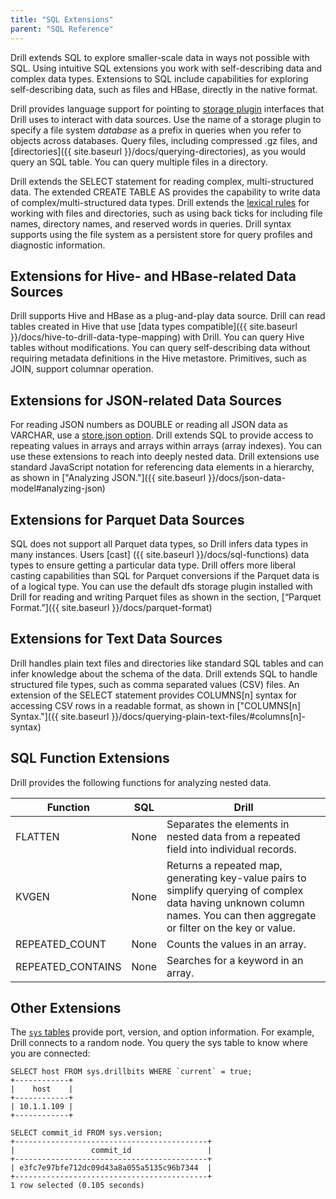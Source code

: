 ```yaml
---
title: "SQL Extensions"
parent: "SQL Reference"
---
```

Drill extends SQL to explore smaller-scale data in ways not possible with SQL. Using intuitive SQL extensions you work with self-describing data and complex data types. Extensions to SQL include capabilities for exploring self-describing data, such as files and HBase, directly in the native format.

Drill provides language support for pointing to [storage plugin]({{site.baseurl}}/docs/connect-a-data-source-introduction) interfaces that Drill uses to interact with data sources. Use the name of a storage plugin to specify a file system *database* as a prefix in queries when you refer to objects across databases. Query files, including compressed .gz files, and [directories]({{ site.baseurl }}/docs/querying-directories), as you would query an SQL table. You can query multiple files in a directory.

Drill extends the SELECT statement for reading complex, multi-structured data. The extended CREATE TABLE AS provides the capability to write data of complex/multi-structured data types. Drill extends the [lexical rules](http://drill.apache.org/docs/lexical-structure) for working with files and directories, such as using back ticks for including file names, directory names, and reserved words in queries. Drill syntax supports using the file system as a persistent store for query profiles and diagnostic information.

## Extensions for Hive- and HBase-related Data Sources

Drill supports Hive and HBase as a plug-and-play data source. Drill can read tables created in Hive that use [data types compatible]({{ site.baseurl }}/docs/hive-to-drill-data-type-mapping) with Drill.  You can query Hive tables without modifications. You can query self-describing data without requiring metadata definitions in the Hive metastore. Primitives, such as JOIN, support columnar operation. 

## Extensions for JSON-related Data Sources
For reading JSON numbers as DOUBLE or reading all JSON data as VARCHAR, use a [store.json option]({{site.baseurl}}/docs/handling-different-data-types/#reading-numbers-of-different-types-from-json). Drill extends SQL to provide access to repeating values in arrays and arrays within arrays (array indexes). You can use these extensions to reach into deeply nested data. Drill extensions use standard JavaScript notation for referencing data elements in a hierarchy, as shown in ["Analyzing JSON."]({{ site.baseurl }}/docs/json-data-model#analyzing-json)

## Extensions for Parquet Data Sources
SQL does not support all Parquet data types, so Drill infers data types in many instances. Users [cast] ({{ site.baseurl }}/docs/sql-functions) data types to ensure getting a particular data type. Drill offers more liberal casting capabilities than SQL for Parquet conversions if the Parquet data is of a logical type. You can use the default dfs storage plugin installed with Drill for reading and writing Parquet files as shown in the section, [“Parquet Format.”]({{ site.baseurl }}/docs/parquet-format)


## Extensions for Text Data Sources
Drill handles plain text files and directories like standard SQL tables and can infer knowledge about the schema of the data. Drill extends SQL to handle structured file types, such as comma separated values (CSV) files. An extension of the SELECT statement provides COLUMNS[n] syntax for accessing CSV rows in a readable format, as shown in ["COLUMNS[n] Syntax."]({{ site.baseurl }}/docs/querying-plain-text-files/#columns[n]-syntax)

## SQL Function Extensions
Drill provides the following functions for analyzing nested data.

| Function          | SQL  | Drill                                                                                                                                                                      |
|-------------------|------|----------------------------------------------------------------------------------------------------------------------------------------------------------------------------|
| FLATTEN           | None | Separates the elements in nested data from a repeated field into individual records.                                                                                       |
| KVGEN             | None | Returns a repeated map, generating key-value pairs to simplify querying of complex data having unknown column names. You can then aggregate or filter on the key or value. |
| REPEATED_COUNT    | None | Counts the values in an array.                                                                                                                                             |
| REPEATED_CONTAINS | None | Searches for a keyword in an array.                                                                                                                                        |

## Other Extensions

The [`sys` tables](/docs/querying-system-tables/) provide port, version, and option information.  For example, Drill connects to a random node. You query the sys table to know where you are connected:

    SELECT host FROM sys.drillbits WHERE `current` = true;
    +------------+
    |    host    |
    +------------+
    | 10.1.1.109 |
    +------------+

    SELECT commit_id FROM sys.version;
    +-------------------------------------------+
    |                 commit_id                 |
    +-------------------------------------------+
    | e3fc7e97bfe712dc09d43a8a055a5135c96b7344  |
    +-------------------------------------------+
    1 row selected (0.105 seconds)